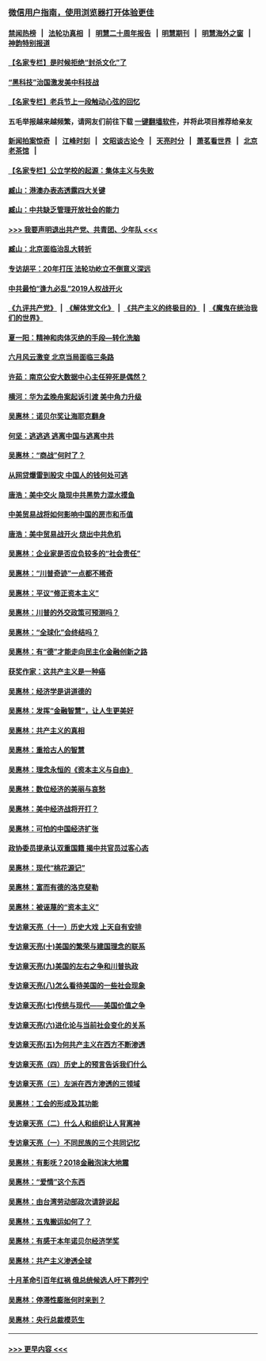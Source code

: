 ### [微信用户指南，使用浏览器打开体验更佳](https://github.com/gfw-breaker/banned-news1/blob/master/indexes/wechat-guide.md?t=0)
#### [禁闻热榜](热点新闻.md?t=0)  &nbsp;&nbsp;|&nbsp;&nbsp; [法轮功真相](https://github.com/gfw-breaker/truth/blob/master/README.md?t=0) &nbsp;&nbsp;|&nbsp;&nbsp; [明慧二十周年报告](https://github.com/gfw-breaker/mh-reports/blob/master/README.md?t=0) &nbsp;&nbsp;|&nbsp;&nbsp;[明慧期刊](https://github.com/gfw-breaker/mh-qikan) &nbsp;&nbsp;|&nbsp;&nbsp; [明慧海外之窗](https://github.com/gfw-breaker/mh-news/blob/master/README.md?t=0) &nbsp;&nbsp;|&nbsp;&nbsp; [神韵特别报道](https://github.com/gfw-breaker/mh-news/blob/master/shenyun.md?t=0)
#### [【名家专栏】是时候拒绝“封杀文化”了](../pages/nsc423/n11814093.md?t=02141955) 
#### [“黑科技”治国激发美中科技战](../pages/nsc423/n11638056.md?t=02141955) 
#### [【名家专栏】老兵节上一段触动心弦的回忆](../pages/nsc423/n11646016.md?t=02141955) 
#### 五毛举报越来越频繁，请网友们前往下载 [一键翻墙软件](https://github.com/gfw-breaker/ssr-accounts)，并将此项目推荐给亲友
#### [新闻拍案惊奇](https://github.com/gfw-breaker/banned-news1/blob/master/pages/link4.md) &nbsp;&nbsp;|&nbsp;&nbsp; [江峰时刻](https://github.com/gfw-breaker/banned-news1/blob/master/pages/link4.md) &nbsp;&nbsp;|&nbsp;&nbsp; [文昭谈古论今](https://github.com/gfw-breaker/banned-news1/blob/master/pages/link4.md) &nbsp;&nbsp;|&nbsp;&nbsp; [天亮时分](https://github.com/gfw-breaker/banned-news1/blob/master/pages/link4.md) &nbsp;&nbsp;|&nbsp;&nbsp; [萧茗看世界](https://github.com/gfw-breaker/banned-news1/blob/master/pages/link4.md) &nbsp;&nbsp;|&nbsp;&nbsp; [北京老茶馆](https://github.com/gfw-breaker/banned-news1/blob/master/pages/link4.md) &nbsp;&nbsp;|&nbsp;&nbsp; 
#### [【名家专栏】公立学校的起源：集体主义与失败](../pages/nsc423/n11601833.md?t=02141955) 
#### [臧山：港澳办表态透露四大关键](../pages/nsc423/n11421628.md?t=02141955) 
#### [臧山：中共缺乏管理开放社会的能力](../pages/nsc423/n11407457.md?t=02141955) 
#### [>>> 我要声明退出共产党、共青团、少年队 <<<](https://github.com/begood0513/goodnews/blob/master/quit/letter.md) 
#### [臧山：北京面临治乱大转折](../pages/nsc423/n11406895.md?t=02141955) 
#### [专访胡平：20年打压 法轮功屹立不倒意义深远](../pages/nsc423/n11398800.md?t=02141955) 
#### [中共最怕“逢九必乱”2019人权战开火](../pages/nsc423/n11385248.md?t=02141955) 
#### [《九评共产党》](https://github.com/begood0513/9ping.md/blob/master/README.md) &nbsp;|&nbsp; [《解体党文化》](../../../../jtdwh.md/blob/master/README.md)  &nbsp;|&nbsp; [《共产主义的终极目的》](../../../../gczydzjmd.md/blob/master/README.md) &nbsp;|&nbsp; [《魔鬼在统治我们的世界》](../../../../mgztzwmdsj.md/blob/master/README.md) 
#### [夏一阳：精神和肉体灭绝的手段—转化洗脑](../pages/nsc423/n11368250.md?t=02141955) 
#### [六月风云激变 北京当局面临三条路](../pages/nsc423/n11313668.md?t=02141955) 
#### [许茹：南京公安大数据中心主任猝死是偶然？](../pages/nsc423/n11064744.md?t=02141955) 
#### [横河：华为孟晚舟案起诉引渡 美中角力升级](../pages/nsc423/n11027230.md?t=02141955) 
#### [吴惠林：诺贝尔奖让海耶克翻身](../pages/nsc423/n10890049.md?t=02141955) 
#### [何坚：逃逃逃 逃离中国与逃离中共](../pages/nsc423/n10592891.md?t=02141955) 
#### [吴惠林：“商战”何时了？](../pages/nsc423/n10573558.md?t=02141955) 
#### [从网贷爆雷到股灾 中国人的钱何处可逃](../pages/nsc423/n10572800.md?t=02141955) 
#### [唐浩：美中交火 隐现中共黑势力混水摸鱼](../pages/nsc423/n10544040.md?t=02141955) 
#### [中美贸易战将如何影响中国的房市和币值](../pages/nsc423/n10543697.md?t=02141955) 
#### [唐浩：美中贸易战开火 烧出中共危机](../pages/nsc423/n10540126.md?t=02141955) 
#### [吴惠林：企业家是否应负较多的“社会责任”](../pages/nsc423/n10535022.md?t=02141955) 
#### [吴惠林：“川普奇迹”一点都不稀奇](../pages/nsc423/n10512808.md?t=02141955) 
#### [吴惠林：平议“修正资本主义”](../pages/nsc423/n10495724.md?t=02141955) 
#### [吴惠林：川普的外交政策可预测吗？](../pages/nsc423/n10462387.md?t=02141955) 
#### [吴惠林：“全球化”会终结吗？](../pages/nsc423/n10452838.md?t=02141955) 
#### [吴惠林：有“德”才能走向民主化金融创新之路](../pages/nsc423/n10432292.md?t=02141955) 
#### [获奖作家：这共产主义是一种癌](../pages/nsc423/n10431541.md?t=02141955) 
#### [吴惠林：经济学是讲道德的](../pages/nsc423/n10398014.md?t=02141955) 
#### [吴惠林：发挥“金融智慧”，让人生更美好](../pages/nsc423/n10375019.md?t=02141955) 
#### [吴惠林：共产主义的真相](../pages/nsc423/n10351394.md?t=02141955) 
#### [吴惠林：重拾古人的智慧](../pages/nsc423/n10337691.md?t=02141955) 
#### [吴惠林：理念永恒的《资本主义与自由》](../pages/nsc423/n10316274.md?t=02141955) 
#### [吴惠林：数位经济的美丽与哀愁](../pages/nsc423/n10292946.md?t=02141955) 
#### [吴惠林：美中经济战将开打？](../pages/nsc423/n10258825.md?t=02141955) 
#### [吴惠林：可怕的中国经济扩张](../pages/nsc423/n10219147.md?t=02141955) 
#### [政协委员提承认双重国籍 揭中共官员过客心态](../pages/nsc423/n10208809.md?t=02141955) 
#### [吴惠林：现代“桃花源记”](../pages/nsc423/n10185234.md?t=02141955) 
#### [吴惠林：富而有德的洛克斐勒](../pages/nsc423/n10142264.md?t=02141955) 
#### [吴惠林：被诬蔑的“资本主义”](../pages/nsc423/n10124816.md?t=02141955) 
#### [专访章天亮（十一）历史大戏 上天自有安排](../pages/nsc423/n10094905.md?t=02141955) 
#### [专访章天亮(十)美国的繁荣与建国理念的联系](../pages/nsc423/n10094899.md?t=02141955) 
#### [专访章天亮(九)美国的左右之争和川普执政](../pages/nsc423/n10094889.md?t=02141955) 
#### [专访章天亮(八)怎么看待美国的一些社会现象](../pages/nsc423/n10094857.md?t=02141955) 
#### [专访章天亮(七)传统与现代——美国价值之争](../pages/nsc423/n10093140.md?t=02141955) 
#### [专访章天亮(六)进化论与当前社会变化的关系](../pages/nsc423/n10092036.md?t=02141955) 
#### [专访章天亮(五)为何共产主义在西方不断渗透](../pages/nsc423/n10083620.md?t=02141955) 
#### [专访章天亮（四）历史上的预言告诉我们什么](../pages/nsc423/n10083606.md?t=02141955) 
#### [专访章天亮（三）左派在西方渗透的三领域](../pages/nsc423/n10081115.md?t=02141955) 
#### [吴惠林：工会的形成及其功能](../pages/nsc423/n10080633.md?t=02141955) 
#### [专访章天亮（二）什么人和组织让人背离神](../pages/nsc423/n10076637.md?t=02141955) 
#### [专访章天亮（一）不同民族的三个共同记忆](../pages/nsc423/n10074188.md?t=02141955) 
#### [吴惠林：有影呒？2018金融泡沫大地震](../pages/nsc423/n10040534.md?t=02141955) 
#### [吴惠林：“爱情”这个东西](../pages/nsc423/n10019423.md?t=02141955) 
#### [吴惠林：由台湾劳动部政次请辞说起](../pages/nsc423/n9979679.md?t=02141955) 
#### [吴惠林：五鬼搬运如何了？](../pages/nsc423/n9925338.md?t=02141955) 
#### [吴惠林：有感于本年诺贝尔经济学奖](../pages/nsc423/n9871883.md?t=02141955) 
#### [吴惠林：共产主义渗透全球](../pages/nsc423/n9812748.md?t=02141955) 
#### [十月革命引百年红祸 俄总统候选人吁下葬列宁](../pages/nsc423/n9810182.md?t=02141955) 
#### [吴惠林：停滞性膨胀何时来到？](../pages/nsc423/n9764136.md?t=02141955) 
#### [吴惠林：央行总裁模范生](../pages/nsc423/n9728134.md?t=02141955) 

----
#### [ >>> 更早内容 <<< ](../indexes/nsc423-earlier.md)
